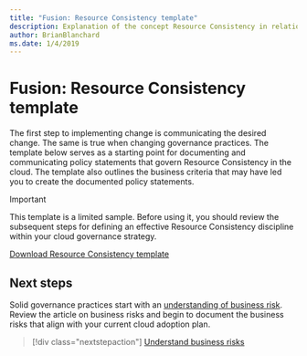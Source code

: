 ```yaml
---
title: "Fusion: Resource Consistency template"
description: Explanation of the concept Resource Consistency in relation to cloud governance
author: BrianBlanchard
ms.date: 1/4/2019
---
```


# Fusion: Resource Consistency template

The first step to implementing change is communicating the desired change. The same is true when changing governance practices. The template below serves as a starting point for documenting and communicating policy statements that govern Resource Consistency in the cloud. The template also outlines the business criteria that may have led you to create the documented policy statements.

> [!IMPORTANT]
> This template is a limited sample. Before using it, you should review the subsequent steps for defining an effective Resource Consistency discipline within your cloud governance strategy.

<!-- markdownlint-disable MD033 -->

 <a href="https://archcenter.blob.core.windows.net/cdn/fusion/governance/Resource Consistency Template.docx">Download Resource Consistency template</a>

<!-- markdownlint-enable MD033 -->

## Next steps

Solid governance practices start with an [understanding of business risk](./business-risks.md). Review the article on business risks and begin to document the business risks that align with your current cloud adoption plan.

> [!div class="nextstepaction"]
> [Understand business risks](./business-risks.md)
